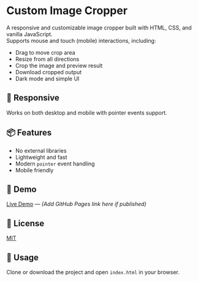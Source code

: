 # Custom Image Cropper

A responsive and customizable image cropper built with HTML, CSS, and vanilla JavaScript.  
Supports mouse and touch (mobile) interactions, including:

- Drag to move crop area
- Resize from all directions
- Crop the image and preview result
- Download cropped output
- Dark mode and simple UI

## 📱 Responsive
Works on both desktop and mobile with pointer events support.

## 📦 Features
- No external libraries
- Lightweight and fast
- Modern `pointer` event handling
- Mobile friendly

## 📸 Demo
[Live Demo](https://sobhan-srza.github.io/custom-image-cropper/) — *(Add GitHub Pages link here if published)*

## 📄 License
[MIT](./LICENSE)

## 🚀 Usage
Clone or download the project and open `index.html` in your browser.

